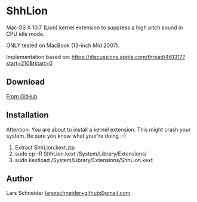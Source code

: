 # ShhLion

Mac OS X 10.7 (Lion) kernel extension to suppress a high pitch sound in CPU idle mode.

ONLY tested on MacBook (13-inch Mid 2007).

Implementation based on:
https://discussions.apple.com/thread/461317?start=210&tstart=0

## Download

[From GitHub](https://github.com/downloads/larsxschneider/ShhLion/ShhLion.kext.zip)

## Installation

Attention: You are about to install a kernel extension. This might crash your system. Be sure you know what your're doing :-)

1. Extract ShhLion.kext.zip
2. sudo cp -R ShhLion.kext /System/Library/Extensions/
3. sudo kextload /System/Library/Extensions/ShhLion.kext

## Author

Lars Schneider <larsxschneider+github@gmail.com>





